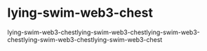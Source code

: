 # lying-swim-web3-chest
lying-swim-web3-chestlying-swim-web3-chestlying-swim-web3-chestlying-swim-web3-chestlying-swim-web3-chest
